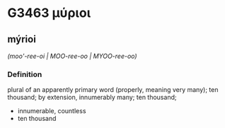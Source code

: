 # G3463 μύριοι

## mýrioi

_(moo'-ree-oi | MOO-ree-oo | MYOO-ree-oo)_

### Definition

plural of an apparently primary word (properly, meaning very many); ten thousand; by extension, innumerably many; ten thousand; 

- innumerable, countless
- ten thousand
